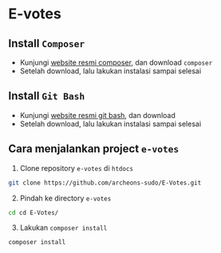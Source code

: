 # E-votes

## Install `Composer`

- Kunjungi [website resmi composer](https://getcomposer.org/download/), dan download `composer`
- Setelah download, lalu lakukan instalasi sampai selesai

## Install `Git Bash`
- Kunjungi [website resmi git bash](https://git-scm.com/downloads), dan download
- Setelah download, lalu lakukan instalasi sampai selesai

## Cara menjalankan project `e-votes`

1. Clone repository `e-votes` di `htdocs`

```bash
git clone https://github.com/archeons-sudo/E-Votes.git
```

2. Pindah ke directory `e-votes`

```bash
cd cd E-Votes/
```

3. Lakukan `composer install`

```bash
composer install
```

